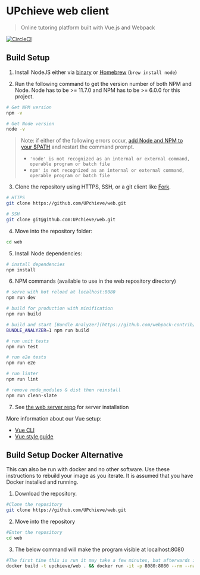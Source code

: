 # UPchieve web client

> Online tutoring platform built with Vue.js and Webpack

[![CircleCI](https://circleci.com/gh/UPchieve/web.svg?style=svg)](https://circleci.com/gh/UPchieve/web)

## Build Setup

1. Install NodeJS either via [binary](https://nodejs.org/en/) or [Homebrew](http://brew.sh) (`brew install node`)


2. Run the following command to get the version number of both NPM and Node. Node has to be >= 11.7.0 and NPM has to be >= 6.0.0 for this project.
``` bash
# Get NPM version
npm -v

# Get Node version
node -v
```

> Note: if either of the following errors occur, [add Node and NPM to your $PATH](https://unix.stackexchange.com/questions/26047/how-to-correctly-add-a-path-to-path) and restart the command prompt.
>
> - `'node' is not recognized as an internal or external command, operable program or batch file`
> - `npm' is not recognized as an internal or external command, operable program or batch file`


3. Clone the repository using HTTPS, SSH, or a git client like [Fork](https://git-fork.com/).
``` bash
# HTTPS
git clone https://github.com/UPchieve/web.git

# SSH
git clone git@github.com:UPchieve/web.git
```

4. Move into the repository folder:
``` bash
cd web
```

5. Install Node dependencies:
``` bash
# install dependencies
npm install
```

6. NPM commands (available to use in the web repository directory)
``` bash
# serve with hot reload at localhost:8080
npm run dev

# build for production with minification
npm run build

# build and start [Bundle Analyzer](https://github.com/webpack-contrib/webpack-bundle-analyzer)
BUNDLE_ANALYZER=1 npm run build

# run unit tests
npm run test

# run e2e tests
npm run e2e

# run linter
npm run lint

# remove node_modules & dist then reinstall
npm run clean-slate
```

7. See [the web server repo](https://github.com/UPchieve/server) for server installation

More information about our Vue setup:
- [Vue CLI](https://cli.vuejs.org/guide/)
- [Vue style guide](https://vuejs.org/v2/style-guide/)


## Build Setup Docker Alternative

This can also be run with docker and no other software. Use these instructions to rebuild your image as you iterate. It is assumed that you have Docker installed and running.

1. Download the repository.
``` bash
#Clone the repository
git clone https://github.com/UPchieve/web.git
```

2. Move into the repository
``` bash
#Enter the repository
cd web
```

3. The below command will make the program visible at localhost:8080
``` bash
#The first time this is run it may take a few minutes, but afterwards it should be faster. Rerun with each change to see updates
docker build -t upchieve/web . && docker run -it -p 8080:8080 --rm --name upchieve-web-prototype-1 upchieve/web
```
